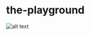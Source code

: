 # the-playground
![alt text](https://cdn.dribbble.com/users/1419260/screenshots/10697301/downloads/The%20Playground.png)
